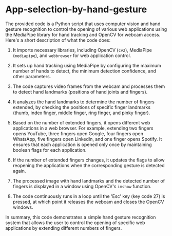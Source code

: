 # App-selection-by-hand-gesture

The provided code is a Python script that uses computer vision and hand gesture recognition to control the opening of various web applications using the MediaPipe library for hand tracking and OpenCV for webcam access. Here's a short description of what the code does:

1. It imports necessary libraries, including OpenCV (`cv2`), MediaPipe (`mediapipe`), and `webbrowser` for web application control.

2. It sets up hand tracking using MediaPipe by configuring the maximum number of hands to detect, the minimum detection confidence, and other parameters.

3. The code captures video frames from the webcam and processes them to detect hand landmarks (positions of hand joints and fingers).

4. It analyzes the hand landmarks to determine the number of fingers extended, by checking the positions of specific finger landmarks (thumb, index finger, middle finger, ring finger, and pinky finger).

5. Based on the number of extended fingers, it opens different web applications in a web browser. For example, extending two fingers opens YouTube, three fingers open Google, four fingers open WhatsApp, five fingers open LinkedIn, and one finger opens Spotify. It ensures that each application is opened only once by maintaining boolean flags for each application.

6. If the number of extended fingers changes, it updates the flags to allow reopening the applications when the corresponding gesture is detected again.

7. The processed image with hand landmarks and the detected number of fingers is displayed in a window using OpenCV's `imshow` function.

8. The code continuously runs in a loop until the 'Esc' key (key code 27) is pressed, at which point it releases the webcam and closes the OpenCV windows.

In summary, this code demonstrates a simple hand gesture recognition system that allows the user to control the opening of specific web applications by extending different numbers of fingers.
